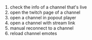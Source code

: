 1. check the info of a channel that's live
2. open the twitch page of a channel
3. open a channel in popout player
4. open a channel with stream link
5. manual reconnect to a channel
6. reload channel emotes

